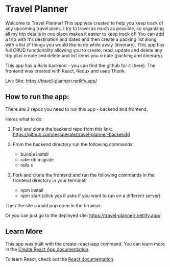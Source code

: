 # Travel Planner

Welcome to Travel Planner! This app was created to help you keep track of any upcoming travel plans. I try to travel as much as possible, so organizng all my trip details in one place makes it easier to keep track of! You can add a trip with it's destination and dates and then create a packing list along with a list of things you would like to do while away (itinerary). This app has full CRUD functionality allowing you to create, read, update and delete any trip plus create and delete and list items you create (packing and itinerary).

This app has a Rails backend - you can find the github for it (here).
The frontend was created with React, Redux and uses Thunk.

Live Site: https://travel-plannerr.netlify.app/


## How to run the app:

There are 2 repos you need to run this app - backend and frontend.

Heres what to do:

1. Fork and clone the backend repo from this link: https://github.com/jesspesale/travel-planner-backendd

2. From the backend directory run the following commands:
    - bundle install
    - rake db:migrate
    - rails s

3. Fork and clone the frontend and run the following commands in the frontend directory in your terminal:
    - npm install
    - npm start (click yes if asks if you want to run on a different server)

Then the site should pop open in the browser

Or you can just go to the deployed site: https://travel-plannerr.netlify.app/


## Learn More

This app was built with the create-react-app command. You can learn more in the [Create React App documentation](https://facebook.github.io/create-react-app/docs/getting-started).

To learn React, check out the [React documentation](https://reactjs.org/).
